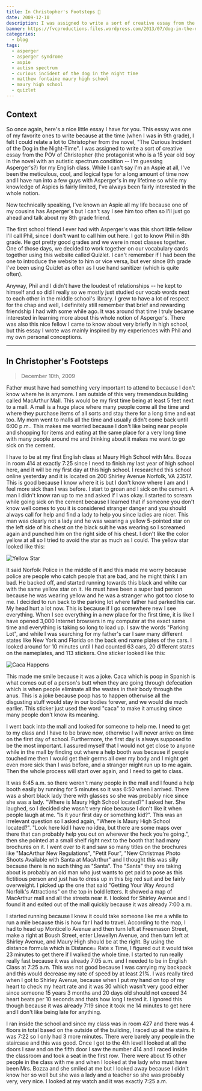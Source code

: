 ```yaml
---
title: In Christopher's Footsteps 👣️
date: 2009-12-10
description: I was assigned to write a sort of creative essay from the POV of Christopher (the protagonist who is a 15 year old boy in the novel with an autistic spectrum condition -- I'm guessing Aspergers?) for my English class.
banner: https://fvcproductions.files.wordpress.com/2013/07/dog-in-the-night-time.png
categories:
  - blog
tags:
  - asperger
  - asperger syndrome
  - aspie
  - autism spectrum
  - curious incident of the dog in the night time
  - matthew fontaine maury high school
  - maury high school
  - quizlet
---
```


## Context

So once again, here's a nice little essay I have for you. This essay was one of my favorite ones to write because at the time (when I was in 9th grade), I felt I could relate a lot to Christopher from the novel, "The Curious Incident of the Dog in the Night-Time". I was assigned to write a sort of creative essay from the POV of Christopher (the protagonist who is a 15 year old boy in the novel with an autistic spectrum condition -- I'm guessing Asperger's?) for my English class. While I can't say I'm an Aspie at all, I've been the meticulous, cool, and logical type for a long amount of time now and I have run into a few guys with Asperger's in my lifetime so while my knowledge of Aspies is fairly limited, I've always been fairly interested in the whole notion.

Now technically speaking, I've known an Aspie all my life because one of my cousins has Asperger's but I can't say I see him too often so I'll just go ahead and talk about my 8th grade friend.

The first school friend I ever had with Asperger's was this short little fellow I'll call Phil, since I don't want to call him out here. I got to know Phil in 8th grade. He got pretty good grades and we were in most classes together. One of those days, we decided to work together on our vocabulary cards together using this website called Quizlet. I can't remember if I had been the one to introduce the website to him or vice versa, but ever since 8th grade I've been using Quizlet as often as I use hand sanitizer (which is quite often).

Anyway, Phil and I didn't have the loudest of relationships -- he kept to himself and so did I really so we mostly just studied our vocab words next to each other in the middle school's library. I grew to have a lot of respect for the chap and well, I definitely still remember that brief and rewarding friendship I had with some while ago. It was around that time I truly became interested in learning more about this whole notion of Asperger's. There was also this nice fellow I came to know about very briefly in high school, but this essay I wrote was mainly inspired by my experiences with Phil and my own personal conceptions.

---

## In Christopher's Footsteps

> December 10th, 2009

Father must have had something very important to attend to because I don't know where he is anymore. I am outside of this very tremendous building called MacArthur Mall. This would be my first time being at least 5 feet next to a mall. A mall is a huge place where many people come all the time and where they purchase items of all sorts and stay there for a long time and eat too. My mom went to malls all the time and usually didn't come back until 6:00 p.m.. This makes me worried because I don't like being near people and shopping for items and eating at the same place for a very long time with many people around me and thinking about it makes me want to go sick on the cement.

I have to be at my first English class at Maury High School with Mrs. Bozza in room 414 at exactly 7:25 since I need to finish my last year of high school here, and it will be my first day at this high school. I researched this school online yesterday and it is located on 200 Shirley Avenue Norfolk, VA 23517. This is good because I know where it is but I don't know where I am and I feel more sick than I was before. I start to groan and I sick on the cement. A man I didn't know ran up to me and asked if I was okay. I started to scream while going sick on the cement because I learned that if someone you don't know well comes to you it is considered stranger danger and you should always call for help and find a lady to help you since ladies are nicer. This man was clearly not a lady and he was wearing a yellow 5-pointed star on the left side of his chest on the black suit he was wearing so I screamed again and punched him on the right side of his chest. I don't like the color yellow at all so I tried to avoid the star as much as I could. The yellow star looked like this:

![Yellow Star](https://fvcproductions.files.wordpress.com/2015/04/yellow-star.jpg)

It said Norfolk Police in the middle of it and this made me worry because police are people who catch people that are bad, and he might think I am bad. He backed off, and started running towards this black and white car with the same yellow star on it. He must have been a super bad person because he was wearing yellow and he was a stranger who got too close to me. I decided to run back to the parking lot where father had parked his car. My head hurt a lot now. This is because if I go somewhere new I see everything. When I see everything in a new place for the first time, it is like I have opened 3,000 Internet browsers in my computer at the exact same time and everything is taking so long to load up. I saw the words "Parking Lot", and while I was searching for my father's car I saw many different states like New York and Florida on the back end name plates of the cars. I looked around for 10 minutes until I had counted 63 cars, 20 different states on the nameplates, and 113 stickers. One sticker looked like this:

![Caca Happens](https://fvcproductions.files.wordpress.com/2015/04/caca-happens.jpg)

This made me smile because it was a joke. Caca which is poop in Spanish is what comes out of a person's butt when they are going through defecation which is when people eliminate all the wastes in their body through the anus. This is a joke because poop has to happen otherwise all the disgusting stuff would stay in our bodies forever, and we would die much earlier. This sticker just used the word "caca" to make it amusing since many people don't know its meaning.

I went back into the mall and looked for someone to help me. I need to get to my class and I have to be brave now, otherwise I will never arrive on time on the first day of school. Furthermore, the first day is always supposed to be the most important. I assured myself that I would not get close to anyone while in the mall by finding out where a help booth was because if people touched me then I would get their germs all over my body and I might get even more sick than I was before, and a stranger might run up to me again. Then the whole process will start over again, and I need to get to class.

It was 6:45 a.m. so there weren't many people in the mall and I found a help booth easily by running for 5 minutes so it was 6:50 when I arrived. There was a short black lady there with glasses so she was probably nice since she was a lady. "Where is Maury High School located?" I asked her. She laughed, so I decided she wasn't very nice because I don't like it when people laugh at me. "Is it your first day or something kid?". This was an irrelevant question so I asked again, "Where is Maury High School located?". "Look here kid I have no idea, but there are some maps over there that can probably help you out on wherever the heck you're going.", then she pointed at a small shelf right next to the booth that had many brochures on it. I went over to it and saw so many titles on the brochures like "MacArthur New Regulations", "Petit Four", "New Christmas Photo Shoots Available with Santa at MacArthur" and I thought this was silly because there is no such thing as "Santa". The "Santa" they are taking about is probably an old man who just wants to get paid to pose as this fictitious person and just has to dress up in this big red suit and be fairly overweight. I picked up the one that said "Getting Your Way Around Norfolk's Attractions" on the top in bold letters. It showed a map of MacArthur mall and all the streets near it. I looked for Shirley Avenue and I found it and exited out of the mall quickly because it was already 7:00 a.m.

I started running because I knew it could take someone like me a while to run a mile because this is how far I had to travel. According to the map, I had to head up Monticello Avenue and then turn left at Freemason Street, make a right at Boush Street, enter Llewellyn Avenue, and then turn left at Shirley Avenue, and Maury High should be at the right. By using the distance formula which is Distance= Rate x Time, I figured out it would take 23 minutes to get there if I walked the whole time. I started to run really really fast because it was already 7:05 a.m. and I needed to be in English Class at 7:25 a.m. This was not good because I was carrying my backpack and this would decrease my rate of speed by at least 21%. I was really tired when I got to Shirley Avenue, because when I put my hand on top of my heart to check my heart rate and it was 30 which wasn't very good either since someone 15 years 3 months and 20 days old should not exceed 34 heart beats per 10 seconds and thats how long I tested it. I ignored this though because it was already 7:19 since it took me 14 minutes to get here and I don't like being late for anything.

I ran inside the school and since my class was in room 427 and there was 4 floors in total based on the outside of the building, I raced up all the stairs. It was 7:22 so I only had 3 more minutes. There were barely any people in the staircase and this was good. Once I got to the 4th level I looked at all the doors I saw and on the fifth door I saw the number 414 and I raced inside the classroom and took a seat in the first row. There were about 15 other people in the class with me and when I looked at the lady who must have been Mrs. Bozza and she smiled at me but I looked away because I didn't know her so well but she was a lady and a teacher so she was probably very, very nice. I looked at my watch and it was exactly 7:25 a.m.
